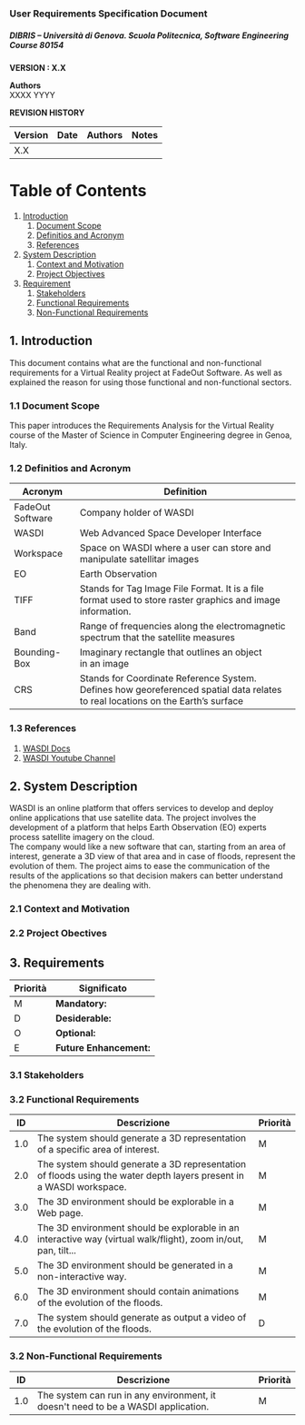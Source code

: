### User Requirements Specification Document
##### DIBRIS – Università di Genova. Scuola Politecnica, Software Engineering Course 80154


**VERSION : X.X**

**Authors**  
XXXX
YYYY

**REVISION HISTORY**

| Version    | Date        | Authors      | Notes        |
| ----------- | ----------- | ----------- | ----------- |
| X.X |  | |  |

# Table of Contents

1. [Introduction](#p1)
	1. [Document Scope](#sp1.1)
	2. [Definitios and Acronym](#sp1.2) 
	3. [References](#sp1.3)
2. [System Description](#p2)
	1. [Context and Motivation](#sp2.1)
	2. [Project Objectives](#sp2.2)
3. [Requirement](#p3)
 	1. [Stakeholders](#sp3.1)
 	2. [Functional Requirements](#sp3.2)
 	3. [Non-Functional Requirements](#sp3.3)
  
  

<a name="p1"></a>

## 1. Introduction
This document contains what are the functional and non-functional requirements for a Virtual Reality project at FadeOut Software. As well as explained the reason for using those functional and non-functional sectors.

<a name="sp1.1"></a>

### 1.1 Document Scope
This paper introduces the Requirements Analysis for the Virtual Reality course of the Master of Science in Computer Engineering degree in Genoa, Italy.

<a name="sp1.2"></a>

### 1.2 Definitios and Acronym


| Acronym				| Definition | 
| ------------------------------------- | ----------- | 
| FadeOut Software					   | Company holder of WASDI |
| WASDI								   | Web Advanced Space Developer Interface |
| Workspace							   | Space on WASDI where a user can store and manipulate satellitar images |
| EO					   			   | Earth Observation |
| TIFF					   			   | Stands for Tag Image File Format. It is a file format used to store raster graphics and image information. |
| Band					   			   | Range of frequencies along the electromagnetic spectrum that the satellite measures |
| Bounding-Box						   | Imaginary rectangle that outlines an object in an image |
| CRS					   			   | Stands for Coordinate Reference System. Defines how georeferenced spatial data relates to real locations on the Earth’s surface |

<a name="sp1.3"></a>

### 1.3 References 
1. [WASDI Docs](https://wasdi.readthedocs.io/en/latest/index.html)
2. [WASDI Youtube Channel]()

<a name="p2"></a>

## 2. System Description
<a name="sp2.15"></a>
WASDI is an online platform that offers services to develop and deploy online applications that use satellite data. 
The project involves the development of a platform that helps Earth Observation (EO) experts process satellite imagery on the cloud. <br>
The company would like a new software that can, starting from an area of interest, generate a 3D view of that area and in case of floods, represent the evolution of them.
The project aims to ease the communication of the results of the applications so that decision makers can better understand the phenomena they are dealing with.

### 2.1 Context and Motivation

<a name="sp2.2"></a>

### 2.2 Project Obectives 

<a name="p3"></a>

## 3. Requirements

| Priorità | Significato | 
| --------------- | ----------- | 
| M | **Mandatory:**   |
| D | **Desiderable:** |
| O | **Optional:**    |
| E | **Future Enhancement:** |

<a name="sp3.1"></a>
### 3.1 Stakeholders

<a name="sp3.2"></a>
### 3.2 Functional Requirements 

| ID | Descrizione | Priorità |
| --------------- | ----------- | ---------- | 
| 1.0 | The system should generate a 3D representation of a specific area of interest. |M|
| 2.0 | The system should generate a 3D representation of floods using the water depth layers present in a WASDI workspace. |M|
| 3.0 | The 3D environment should be explorable in a Web page. |M|
| 4.0 | The 3D environment should be explorable in an interactive way (virtual walk/flight), zoom in/out, pan, tilt... |M|
| 5.0 | The 3D environment should be generated in a non-interactive way. |M|
| 6.0 | The 3D environment should contain animations of the evolution of the floods. |M|
| 7.0 | The system should generate as output a video of the evolution of the floods. |D|

<a name="sp3.3"></a>
### 3.2 Non-Functional Requirements 
 
| ID | Descrizione | Priorità |
| --------------- | ----------- | ---------- | 
| 1.0 | The system can run in any environment, it doesn't need to be a WASDI application. |M|